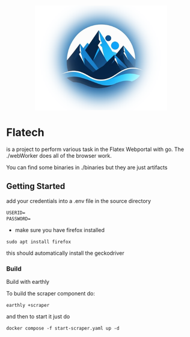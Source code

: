 <div align="center">
<img src="./mountain_fuzzy.png" width="350">
</div>

# Flatech 

is a project to perform various task in the Flatex Webportal with go.
The ./webWorker does all of the browser work.

You can find some binaries in ./binaries but they are just artifacts

## Getting Started
add your credentials into a .env file in the source directory
~~~
USERID=
PASSWORD=
~~~

- make sure you have firefox installed 
~~~
sudo apt install firefox
~~~
this should automatically install the geckodriver

### Build
Build with earthly

To build the scraper component do:
~~~
earthly +scraper
~~~
and then to start it just do
~~~
docker compose -f start-scraper.yaml up -d
~~~

